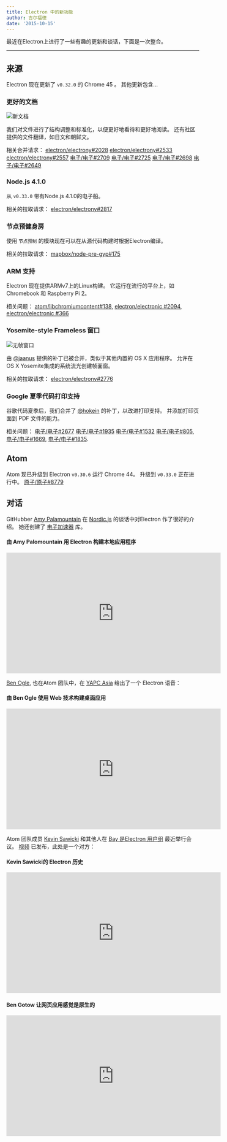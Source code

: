 ```yaml
---
title: Electron 中的新功能
author: 吉尔福德
date: '2015-10-15'
---
```


最近在Electron上进行了一些有趣的更新和谈话，下面是一次整合。

---

## 来源

Electron 现在更新了 `v0.32.0` 的 Chrome 45 。 其他更新包含...

### 更好的文档

![新文档](https://cloud.githubusercontent.com/assets/1305617/10520600/d9dc0ae8-731f-11e5-9bd7-c1651639eb2a.png)

我们对文件进行了结构调整和标准化，以便更好地看待和更好地阅读。 还有社区提供的文件翻译，如日文和朝鲜文。

相关合并请求： [electron/electrony#2028](https://github.com/electron/electron/pull/2028) [electron/electrony#2533](https://github.com/electron/electron/pull/2533) [electron/electrony#2557](https://github.com/electron/electron/pull/2557) [电子/电子#2709](https://github.com/electron/electron/pull/2709) [电子/电子#2725](https://github.com/electron/electron/pull/2725) [电子/电子#2698](https://github.com/electron/electron/pull/2698) [电子/电子#2649](https://github.com/electron/electron/pull/2649)

### Node.js 4.1.0

从 `v0.33.0` 带有Node.js 4.1.0的电子船。

相关的拉取请求： [electron/electrony#2817](https://github.com/electron/electron/pull/2817)

### 节点预健身房

使用 `节点预制` 的模块现在可以在从源代码构建时根据Electron编译。

相关的拉取请求： [mapbox/node-pre-gyp#175](https://github.com/mapbox/node-pre-gyp/pull/175)

### ARM 支持

Electron 现在提供ARMv7上的Linux构建。 它运行在流行的平台上，如Chromebook 和 Raspberry Pi 2。

相关问题： [atom/libchromiumcontent#138](https://github.com/atom/libchromiumcontent/pull/138), [electron/electronic #2094](https://github.com/electron/electron/pull/2094), [electron/electronic #366](https://github.com/electron/electron/issues/366)

### Yosemite-style Frameless 窗口

![无帧窗口](https://cloud.githubusercontent.com/assets/184253/9849445/7397d308-5aeb-11e5-896f-08ac7693c8c0.png)

由 [@jaanus](https://github.com/jaanus) 提供的补丁已被合并，类似于其他内置的 OS X 应用程序。 允许在OS X Yosemite集成的系统流光创建帧面窗。

相关的拉取请求： [electron/electrony#2776](https://github.com/electron/electron/pull/2776)

### Google 夏季代码打印支持

谷歌代码夏季后，我们合并了 [@hokein](https://github.com/hokein) 的补丁，以改进打印支持。 并添加打印页面到 PDF 文件的能力。

相关问题： [电子/电子#2677](https://github.com/electron/electron/pull/2677) [电子/电子#1935](https://github.com/electron/electron/pull/1935) [电子/电子#1532](https://github.com/electron/electron/pull/1532) [电子/电子#805](https://github.com/electron/electron/issues/805), [电子/电子#1669](https://github.com/electron/electron/pull/1669), [电子/电子#1835](https://github.com/electron/electron/pull/1835).

## Atom

Atom 现已升级到 Electron `v0.30.6` 运行 Chrome 44。 升级到 `v0.33.0` 正在进行中。 [原子/原子#8779](https://github.com/atom/atom/pull/8779)

## 对话

GitHubber [Amy Palamountain](https://github.com/ammeep) 在 [Nordic.js](https://nordicjs2015.confetti.events) 的谈话中对Electron 作了很好的介绍。 她还创建了 [电子加速器](https://github.com/ammeep/electron-accelerator) 库。

#### 由 Amy Palomountain 用 Electron 构建本地应用程序
<div class="video"><iframe width="560" height="315" src="https://www.youtube.com/embed/OHOPSvTltPI" frameborder="0" allowfullscreen></iframe></div>

[Ben Ogle](https://github.com/benogle), 也在Atom 团队中，在 [YAPC Asia](http://yapcasia.org/2015/) 给出了一个 Electron 语音：

#### 由 Ben Ogle 使用 Web 技术构建桌面应用
<div class="video"><iframe width="560" height="315" src="https://www.youtube.com/embed/WChjh5zaUdw" frameborder="0" allowfullscreen></iframe></div>

Atom 团队成员 [Kevin Sawicki](https://github.com/kevinsawicki) 和其他人在 [Bay 是Electron 用户组](http://www.meetup.com/Bay-Area-Electron-User-Group/) 最近举行会议。 [视频](http://www.wagonhq.com/blog/electron-meetup) 已发布，此处是一个对方：

#### Kevin Sawicki的 Electron 历史
<div class="video"><iframe width="560" height="315" src="https://www.youtube.com/embed/tP8Yp1boQ9c" frameborder="0" allowfullscreen></iframe></div>

#### Ben Gotow 让网页应用感觉是原生的
<div class="video"><iframe width="560" height="315" src="https://www.youtube.com/embed/JIRXVGVPzn8" frameborder="0" allowfullscreen></iframe></div>

